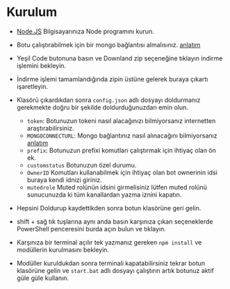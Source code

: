 # Kurulum
* [Node.JS](https://nodejs.org/en/) Bilgisayarınıza Node programını kurun.
* Botu çalıştırabilmek için bir mongo bağlantısı almalısınız. [anlatım](https://youtu.be/yG6105VL8H4)
* Yeşil Code butonuna basın ve Downland zip seçeneğine tıklayın indirme işlemini bekleyin.
* İndirme işlemi tamamlandığında zipin üstüne gelerek buraya çıkartı işaretleyin.
* Klasörü çıkardıkdan sonra `config.json` adlı dosyayı doldurmanız gerekmekte doğru bir şekilde doldurduğunuzdan emin olun.
  * `token`: Botunuzun tokeni nasıl alacağınızı bilmiyorsanız internetten araştırabilirsiniz.
  * `MONGOCONNECTURL`: Mongo bağlantınız nasıl alınacağını bilmiyorsanız [anlatım](https://youtu.be/yG6105VL8H4)
  * `prefix`: Botunuzun prefixi komutları çalıştırmak için ihtiyaç olan ön ek.
  * `customstatus` Botunuzun özel durumu. 
  * `OwnerID` Komutları kullanabilmek için ihtiyaç olan bot ownerinin idsi buraya kendi idnizi giriniz.
  * `mutedrole` Muted rolünün idsini girmelisiniz lütfen muted rolünü sunucunuzda ki tüm kanallardan yazma iznini kapatın.

* Hepsini Doldurup kaydettikden sonra botun klasörüne geri gelin.
* shift + sağ tık tuşlarına aynı anda basın karşınıza çıkan seçeneklerde PowerShell penceresini burda açın bulun ve tıklayın.
* Karşınıza bir terminal açılır tek yazmanız gereken `npm install` ve modüllerin kurulmasını bekleyin.
* Modüller kuruldukdan sonra terminali kapatabilirsiniz tekrar botun klasörüne gelin ve  `start.bat` adlı dosyayı çalıştırın artık botunuz aktif güle güle kullanın.

